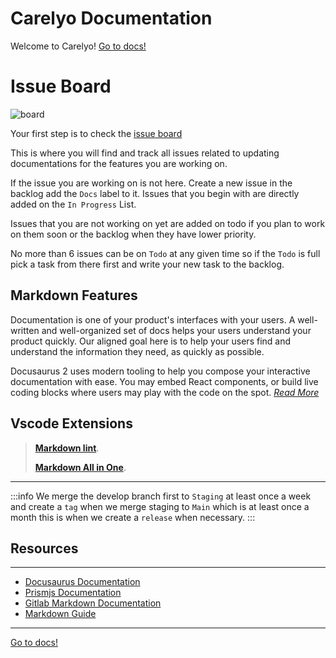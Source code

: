 # Carelyo Documentation

Welcome to Carelyo! [Go to docs!](https://carelyo.gitlab.io/docs/#/)

# Issue Board

![board](../assets/../docs/docs/board.png)

Your first step is to check the [issue board](https://gitlab.com/carelyo/docs/-/boards/3741305) 

This is where you will find and track all issues related to updating documentations for the features you are working on. 

If the issue you are working on is not here. Create a
new issue in the backlog add the `Docs` label to it. Issues that you begin with are directly added on the `In Progress` List.

Issues that you are not working on yet are added on todo if you plan to work on them soon or the backlog when they have
lower priority. 

No more than 6 issues can be on `Todo` at any given time so if the `Todo` is full pick a task from there
first and write your new task to the backlog.


## Markdown Features

Documentation is one of your product's interfaces with your users. A well-written and well-organized set of docs helps
your users understand your product quickly. Our aligned goal here is to help your users find and understand the
information they need, as quickly as possible.

Docusaurus 2 uses modern tooling to help you compose your interactive documentation with ease. You may embed React
components, or build live coding blocks where users may play with the code on the spot. [*Read
More*](https://docusaurus.io/docs/next/markdown-features)

## Vscode Extensions

> [**Markdown lint**](https://marketplace.visualstudio.com/items?itemName=DavidAnson.vscode-markdownlint).
>
>[**Markdown All in One**](https://marketplace.visualstudio.com/items?itemName=yzhang.markdown-all-in-one).

---

:::info We merge the develop branch first to `Staging` at least once a week and create a `tag` when we merge staging
to `Main` which is at least once a month this is when we create a `release` when necessary.
:::

## Resources

---

- [Docusaurus Documentation](https://docsify.js.org/#/)
- [Prismjs Documentation](https://prismjs.com/index.html)
- [Gitlab Markdown Documentation](https://docs.gitlab.com/ee/user/markdown.html#gitlab-flavored-markdown)
- [Markdown Guide](https://www.markdownguide.org/basic-syntax/)

---

[Go to docs!](https://carelyo.gitlab.io/docs/#/)
